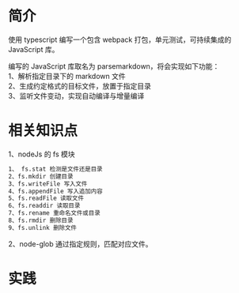 # 简介

使用 typescript 编写一个包含 webpack 打包，单元测试，可持续集成的 JavaScript 库。

编写的 JavaScript 库取名为 parsemarkdown，将会实现如下功能：  
1、解析指定目录下的 markdown 文件  
2、生成约定格式的目标文件，放置于指定目录  
3、监听文件变动，实现自动编译与增量编译

# 相关知识点

1、nodeJs 的 fs 模块

```bash
1、 fs.stat 检测是文件还是目录
2、fs.mkdir 创建目录
3、fs.writeFile 写入文件
4、fs.appendFile 写入追加内容
5、fs.readFile 读取文件
6、fs.readdir 读取目录
7、fs.rename 重命名文件或目录
8、fs.rmdir 删除目录
9、fs.unlink 删除文件
```

2、node-glob
通过指定规则，匹配对应文件。

# 实践
